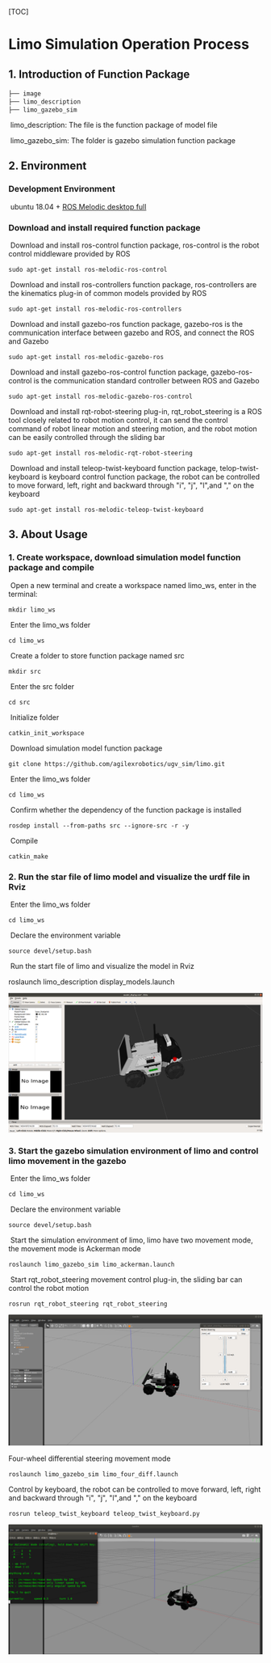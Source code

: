[TOC]

# Limo Simulation Operation Process

## 1.	Introduction of Function Package

```
├── image
├── limo_description
├── limo_gazebo_sim
```

​	limo_description: The file is the function package of model file

​	limo_gazebo_sim: The folder is gazebo simulation function package

## 2.	Environment

### Development Environment

​	ubuntu 18.04 + [ROS Melodic desktop full](http://wiki.ros.org/melodic/Installation/Ubuntu)

### Download and install required function package

​	Download and install ros-control function package, ros-control is the robot control middleware provided by ROS

```
sudo apt-get install ros-melodic-ros-control
```

​	Download and install ros-controllers function package, ros-controllers are the kinematics plug-in of common models provided by ROS

```
sudo apt-get install ros-melodic-ros-controllers
```

​	Download and install gazebo-ros function package, gazebo-ros is the communication interface between gazebo and ROS, and connect the ROS and Gazebo

```
sudo apt-get install ros-melodic-gazebo-ros
```

​	Download and install gazebo-ros-control function package, gazebo-ros-control is the communication standard controller between ROS and Gazebo

```
sudo apt-get install ros-melodic-gazebo-ros-control
```

​	Download and install rqt-robot-steering plug-in, rqt_robot_steering is a ROS tool closely related to robot motion control, it can send the control command of robot linear motion and steering motion, and the robot motion can be easily controlled through the sliding bar

```
sudo apt-get install ros-melodic-rqt-robot-steering 
```

​	Download and install teleop-twist-keyboard function package, telop-twist-keyboard is keyboard control function package, the robot can be controlled to move forward, left, right and backward through "i", "j", "l",and "," on the keyboard

```
sudo apt-get install ros-melodic-teleop-twist-keyboard 
```



## 3.	About Usage

### 1.	Create workspace, download simulation model function package and compile

​		Open a new terminal and create a workspace named limo_ws, enter in the terminal:

```
mkdir limo_ws
```

​		Enter the limo_ws folder

```
cd limo_ws
```

​		Create a folder to store function package named src
```
mkdir src
```

​		Enter the src folder

```
cd src
```

​		Initialize folder

```
catkin_init_workspace
```

​		Download simulation model function package

```
git clone https://github.com/agilexrobotics/ugv_sim/limo.git
```

​		Enter the limo_ws folder

```
cd limo_ws
```

​		Confirm whether the dependency of the function package is installed

```
rosdep install --from-paths src --ignore-src -r -y 
```

​	Compile

```
catkin_make
```



### 2.	Run the star file of limo model and visualize the urdf file in Rviz

​	Enter the limo_ws folder

```
cd limo_ws
```

​	Declare the environment variable

```
source devel/setup.bash
```

​	Run the start file of limo and visualize the model in Rviz

roslaunch limo_description display_models.launch 

![img](image/rviz.png) 

### 3.	Start the gazebo simulation environment of limo and control limo movement in the gazebo

​	Enter the limo_ws folder

```
cd limo_ws
```

​	Declare the environment variable

```
source devel/setup.bash
```

​	Start the simulation environment of limo, limo have two movement mode, the movement mode is Ackerman mode

```
roslaunch limo_gazebo_sim limo_ackerman.launch
```

​	Start rqt_robot_steering movement control plug-in, the sliding bar can control the robot motion

```
rosrun rqt_robot_steering rqt_robot_steering
```

![img](image/limo_ackerman.png) 

Four-wheel differential steering movement mode

```
roslaunch limo_gazebo_sim limo_four_diff.launch 
```

Control by keyboard, the robot can be controlled to move forward, left, right and backward through "i", "j", "l",and "," on the keyboard

```
rosrun teleop_twist_keyboard teleop_twist_keyboard.py 
```

![img](image/limo_diff.png) 

 

 

